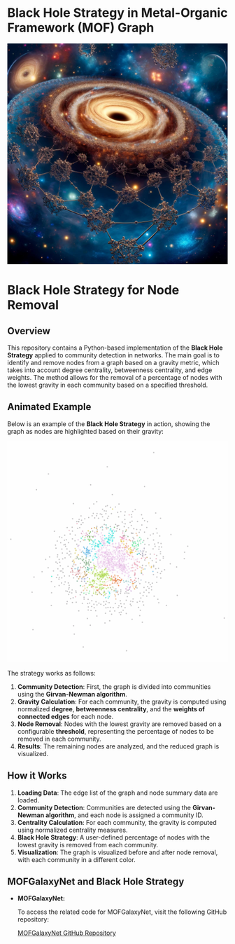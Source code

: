# Black Hole Strategy in Metal-Organic Framework (MOF) Graph

<p align="center">
    <img src="BH.jpg" alt="Black Hole Strategy in Metal-Organic Framework (MOF) Graph based on MOFGalaxyNet" width="600">
</p>


# Black Hole Strategy for Node Removal

## Overview
This repository contains a Python-based implementation of the **Black Hole Strategy** applied to community detection in networks. The main goal is to identify and remove nodes from a graph based on a gravity metric, which takes into account degree centrality, betweenness centrality, and edge weights. The method allows for the removal of a percentage of nodes with the lowest gravity in each community based on a specified threshold.

## Animated Example
Below is an example of the **Black Hole Strategy** in action, showing the graph as nodes are highlighted based on their gravity:

![Black Hole Strategy in Action](BH_Animated.gif)

The strategy works as follows:

1. **Community Detection**: First, the graph is divided into communities using the **Girvan-Newman algorithm**.
2. **Gravity Calculation**: For each community, the gravity is computed using normalized **degree**, **betweenness centrality**, and the **weights of connected edges** for each node.
3. **Node Removal**: Nodes with the lowest gravity are removed based on a configurable **threshold**, representing the percentage of nodes to be removed in each community.
4. **Results**: The remaining nodes are analyzed, and the reduced graph is visualized.

## How it Works

1. **Loading Data**: The edge list of the graph and node summary data are loaded.
2. **Community Detection**: Communities are detected using the **Girvan-Newman algorithm**, and each node is assigned a community ID.
3. **Centrality Calculation**: For each community, the gravity is computed using normalized centrality measures.
4. **Black Hole Strategy**: A user-defined percentage of nodes with the lowest gravity is removed from each community.
5. **Visualization**: The graph is visualized before and after node removal, with each community in a different color.


## MOFGalaxyNet and Black Hole Strategy
- **MOFGalaxyNet:**
    <p>To access the related code for MOFGalaxyNet, visit the following GitHub repository:</p>
    <a href="https://github.com/MehrdadJalali-KIT/MOFGalaxyNet">MOFGalaxyNet GitHub Repository</a>



